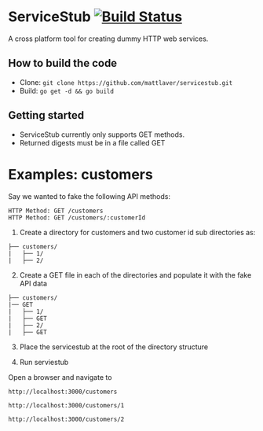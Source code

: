 # ServiceStub [![Build Status](https://secure.travis-ci.org/mattlaver/servicestub.png)](http://travis-ci.org/mattlaver/servicestub)

A cross platform tool for creating dummy HTTP web services.

## How to build the code

- Clone: `git clone https://github.com/mattlaver/servicestub.git`
- Build: `go get -d && go build`


## Getting started

- ServiceStub currently only supports GET methods. 
- Returned digests must be in a file called GET


# Examples: customers

Say we wanted to fake the following API methods:

```
HTTP Method: GET /customers
HTTP Method: GET /customers/:customerId
```

1. Create a directory for customers and two customer id sub directories as:

```
├── customers/
|   ├── 1/
|   ├── 2/
```

2. Create a GET file in each of the directories and populate it with the fake API data

```
├── customers/
|── GET
|   ├── 1/
|   ├── GET
|   ├── 2/
|   ├── GET
``` 


3. Place the servicestub at the root of the directory structure

4. Run serviestub

Open a browser and navigate to 

`http://localhost:3000/customers`

`http://localhost:3000/customers/1`

`http://localhost:3000/customers/2`
